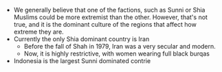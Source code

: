 - We generally believe that one of the factions, such as Sunni or Shia Muslims could be more extremist than the other. However, that's not true, and it is the dominant culture of the regions that affect how extreme they are.
- Currently the only Shia dominant country is Iran
	- Before the fall of Shah in 1979, Iran was a very secular and modern.
	- Now, it is highly restrictive, with women wearing full black burqas
- Indonesia is the largest Sunni dominated contrie